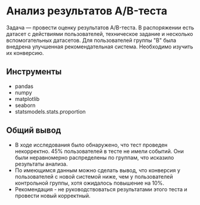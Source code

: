 # Анализ результатов A/B-теста

Задача — провести оценку результатов A/B-теста. В распоряжении есть датасет с действиями пользователей, техническое задание и несколько вспомогательных датасетов.
Для пользователей группы "B" была внедрена улучшенная рекомендательная система. Необходимо изучить их конверсию.

## Инструменты

* pandas
* numpy
* matplotlib
* seaborn
* statsmodels.stats.proportion

## Общий вывод
* В ходе исследования было обнаружено, что тест проведен некорректно. 45% пользователей в тесте не имели событий. Они были неравномерно распределены по группам, что исказило результаты анализа.
* По имеющимся данным можно сделать вывод, что конверсия у пользователей с новой системой ниже, чем у пользователей контрольной группы, хотя ожидалось повышение на 10%.
* Рекомендация - не руководствоваться результатами этого теста и провести новый корректный.
